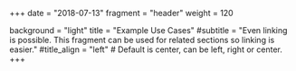 +++
date = "2018-07-13"
fragment = "header"
weight = 120

background = "light"
title = "Example Use Cases"
#subtitle = "Even linking is possible. This fragment can be used for related sections so linking is easier."
#title_align = "left" # Default is center, can be left, right or center.
+++
